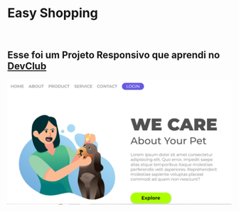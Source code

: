 <h1>Easy Shopping</h1>
<br>
<h2>Esse foi um Projeto Responsivo que aprendi no <a href="https://rodolfomori.com.br/devclub">DevClub</a></h2>
<img src="https://github.com/Arrue42/PROJETO---RESPONSIVIDADE/blob/main/img/Captura%20de%20tela%202024-07-11%20220900.png?raw=true"/>

